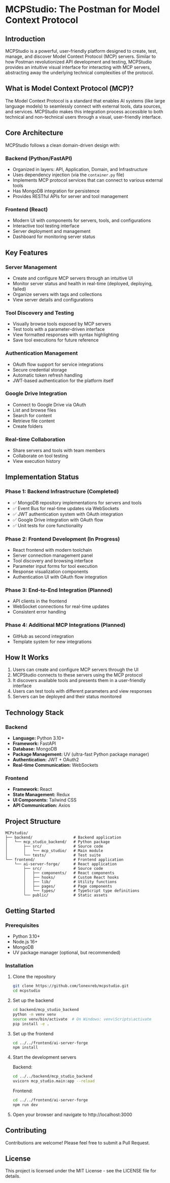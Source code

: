 # MCPStudio: The Postman for Model Context Protocol

## Introduction

MCPStudio is a powerful, user-friendly platform designed to create, test, manage, and discover Model Context Protocol (MCP) servers. Similar to how Postman revolutionized API development and testing, MCPStudio provides an intuitive visual interface for interacting with MCP servers, abstracting away the underlying technical complexities of the protocol.

## What is Model Context Protocol (MCP)?

The Model Context Protocol is a standard that enables AI systems (like large language models) to seamlessly connect with external tools, data sources, and services. MCPStudio makes this integration process accessible to both technical and non-technical users through a visual, user-friendly interface.

## Core Architecture

MCPStudio follows a clean domain-driven design with:

### Backend (Python/FastAPI)
- Organized in layers: API, Application, Domain, and Infrastructure
- Uses dependency injection (via the `container.py` file)
- Implements MCP protocol services that can connect to various external tools
- Has MongoDB integration for persistence
- Provides RESTful APIs for server and tool management

### Frontend (React)
- Modern UI with components for servers, tools, and configurations
- Interactive tool testing interface
- Server deployment and management
- Dashboard for monitoring server status

## Key Features

### Server Management
- Create and configure MCP servers through an intuitive UI
- Monitor server status and health in real-time (deployed, deploying, failed)
- Organize servers with tags and collections
- View server details and configurations

### Tool Discovery and Testing
- Visually browse tools exposed by MCP servers
- Test tools with a parameter-driven interface
- View formatted responses with syntax highlighting
- Save tool executions for future reference

### Authentication Management
- OAuth flow support for service integrations
- Secure credential storage
- Automatic token refresh handling
- JWT-based authentication for the platform itself

### Google Drive Integration
- Connect to Google Drive via OAuth
- List and browse files
- Search for content
- Retrieve file content
- Create folders

### Real-time Collaboration
- Share servers and tools with team members
- Collaborate on tool testing
- View execution history

## Implementation Status

### Phase 1: Backend Infrastructure (Completed)
- ✅ MongoDB repository implementations for servers and tools
- ✅ Event Bus for real-time updates via WebSockets
- ✅ JWT authentication system with OAuth integration
- ✅ Google Drive integration with OAuth flow
- ✅ Unit tests for core functionality

### Phase 2: Frontend Development (In Progress)
- React frontend with modern toolchain
- Server connection management panel
- Tool discovery and browsing interface
- Parameter input forms for tool execution
- Response visualization components
- Authentication UI with OAuth flow integration

### Phase 3: End-to-End Integration (Planned)
- API clients in the frontend
- WebSocket connections for real-time updates
- Consistent error handling

### Phase 4: Additional MCP Integrations (Planned)
- GitHub as second integration
- Template system for new integrations

## How It Works

1. Users can create and configure MCP servers through the UI
2. MCPStudio connects to these servers using the MCP protocol
3. It discovers available tools and presents them in a user-friendly interface
4. Users can test tools with different parameters and view responses
5. Servers can be deployed and their status monitored

## Technology Stack

### Backend
- **Language:** Python 3.10+
- **Framework:** FastAPI
- **Database:** MongoDB
- **Package Management:** UV (ultra-fast Python package manager)
- **Authentication:** JWT + OAuth2
- **Real-time Communication:** WebSockets

### Frontend
- **Framework:** React
- **State Management:** Redux
- **UI Components:** Tailwind CSS
- **API Communication:** Axios

## Project Structure

```
MCPstudio/
├── backend/                  # Backend application
│   └── mcp_studio_backend/   # Python package
│       ├── src/              # Source code
│       │   └── mcp_studio/   # Main module
│       └── tests/            # Test suite
└── frontend/                 # Frontend application
    └── ai-server-forge/      # React application
        ├── src/              # Source code
        │   ├── components/   # React components
        │   ├── hooks/        # Custom React hooks
        │   ├── lib/          # Utility functions
        │   ├── pages/        # Page components
        │   └── types/        # TypeScript type definitions
        └── public/           # Static assets
```

## Getting Started

### Prerequisites

- Python 3.10+
- Node.js 16+
- MongoDB
- UV package manager (optional, but recommended)

### Installation

1. Clone the repository
   ```bash
   git clone https://github.com/lonexreb/mcpstudio.git
   cd mcpstudio
   ```

2. Set up the backend
   ```bash
   cd backend/mcp_studio_backend
   python -m venv venv
   source venv/bin/activate  # On Windows: venv\Scripts\activate
   pip install -e .
   ```

3. Set up the frontend
   ```bash
   cd ../../frontend/ai-server-forge
   npm install
   ```

4. Start the development servers
   
   Backend:
   ```bash
   cd ../../backend/mcp_studio_backend
   uvicorn mcp_studio.main:app --reload
   ```
   
   Frontend:
   ```bash
   cd ../../frontend/ai-server-forge
   npm run dev
   ```

5. Open your browser and navigate to http://localhost:3000

## Contributing

Contributions are welcome! Please feel free to submit a Pull Request.

## License

This project is licensed under the MIT License - see the LICENSE file for details.
